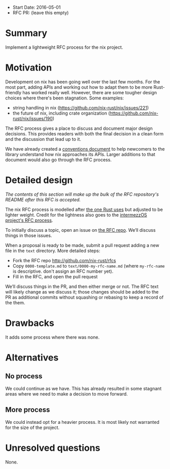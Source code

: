 - Start Date: 2016-05-01
- RFC PR: (leave this empty)

# Summary
[summary]: #summary

Implement a lightweight RFC process for the nix project.

# Motivation
[motivation]: #motivation

Development on nix has been going well over the last few months. For the most
part, adding APIs and working out how to adapt them to be more Rust-friendly
has worked really well. However, there are some tougher design choices where
there's been stagnation. Some examples:

- string handling in nix (https://github.com/nix-rust/nix/issues/221)
- the future of nix, including crate organization
  (https://github.com/nix-rust/nix/issues/190)

The RFC process gives a place to discuss and document major design
decisions. This provides readers with both the final decision in a clean form
and the discussion that lead up to it.

We have already created a [conventions document][conventions] to help newcomers
to the library understand how nix approaches its APIs. Larger additions to that
document would also go through the RFC process.

[conventions]: https://github.com/nix-rust/nix/blob/master/CONVENTIONS.md


# Detailed design
[design]: #detailed-design

*The contents of this section will make up the bulk of the RFC repository's
README after this RFC is accepted.*

The nix RFC process is modelled after [the one Rust uses][rust-rfc-process] but
adjusted to be lighter weight. Credit for the lightness also goes to the
[intermezzOS project's RFC process][intermezzos-rfcs].

[rust-rfc-process]: https://github.com/rust-lang/rfcs#what-the-process-is
[intermezzos-rfcs]: https://github.com/intermezzOS/rfcs

To initially discuss a topic, open an issue on [the RFC repo][nix-rfcs]. We’ll
discuss things in those issues.

[nix-rfcs]: https://github.com/nix-rust/rfcs

When a proposal is ready to be made, submit a pull request adding a new file in
the `text` directory. More detailed steps:
  - Fork the RFC repo http://github.com/nix-rust/rfcs
  - Copy `0000-template.md` to `text/0000-my-rfc-name.md` (where `my-rfc-name`
    is descriptive. don't assign an RFC number yet).
  - Fill in the RFC, and open the pull request

We’ll discuss things in the PR, and then either merge or not. The RFC text will
likely change as we discuss it; those changes should be added to the PR as
additional commits without squashing or rebasing to keep a record of the them.


# Drawbacks
[drawbacks]: #drawbacks

It adds some process where there was none.

# Alternatives
[alternatives]: #alternatives

## No process

We could continue as we have. This has already resulted in some stagnant areas
where we need to make a decision to move forward. 

## More process

We could instead opt for a heavier process. It is most likely not warranted for
the size of the project.

# Unresolved questions
[unresolved]: #unresolved-questions

None.
